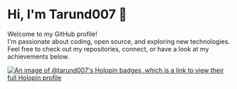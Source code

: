 # Hi, I'm Tarund007 👋

Welcome to my GitHub profile!  
I'm passionate about coding, open source, and exploring new technologies.  
Feel free to check out my repositories, connect, or have a look at my achievements below.

[![An image of @tarund007's Holopin badges, which is a link to view their full Holopin profile](https://holopin.me/tarund007)](https://holopin.io/@tarund007)

<!-- You can add more badges, GitHub stats, or custom content below! -->
